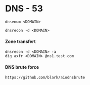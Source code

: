 # DNS - 53

```
dnsenum <DOMAIN>
```

```
dnsrecon -d <DOMAIN>
```

#### Zone transfert <a href="#zone-transfert" id="zone-transfert"></a>

```
dnsrecon -d <DOMAIN> -a
dig axfr <DOMAIN> @ns1.test.com
```

#### DNS brute force <a href="#dns-brute-force" id="dns-brute-force"></a>

```
https://github.com/blark/aiodnsbrute
```
